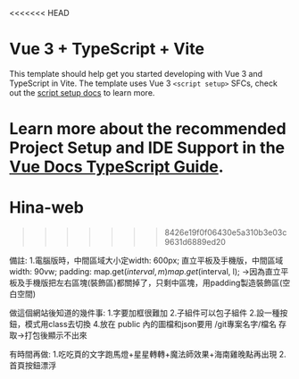 <<<<<<< HEAD
# Vue 3 + TypeScript + Vite

This template should help get you started developing with Vue 3 and TypeScript in Vite. The template uses Vue 3 `<script setup>` SFCs, check out the [script setup docs](https://v3.vuejs.org/api/sfc-script-setup.html#sfc-script-setup) to learn more.

Learn more about the recommended Project Setup and IDE Support in the [Vue Docs TypeScript Guide](https://vuejs.org/guide/typescript/overview.html#project-setup).
=======
# Hina-web
>>>>>>> 8426e19f0f06430e5a310b3e03c9631d6889ed20

備註:
1.電腦版時，中間區域大小定width: 600px;
直立平板及手機版，中間區域 width: 90vw;
    padding: map.get($interval, m) map.get($interval, l);
->因為直立平板及手機版把左右區塊(裝飾區)都關掉了，只剩中區塊，用padding製造裝飾區(空白空間)

做這個網站後知道的幾件事:
1.字要加框很難加
2.子組件可以包子組件
2.設一種按鈕，模式用class去切換
4.放在 public 內的圖檔和json要用 /git專案名字/檔名 存取->打包後顯示不出來

有時間再做:
1.吃吃頁的文字跑馬燈+星星轉轉+魔法師效果+海南雞晚點再出現
2.首頁按鈕漂浮

